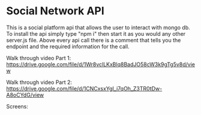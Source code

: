 
# Social Network API 

This is a social platform api that allows the user to interact with mongo db. To install the api simply type "npm i" then start it as you would any other server.js file. Above every api call there is a comment that tells you the endpoint and the required information for the call.

Walk through video Part 1: https://drive.google.com/file/d/1Wr8vclLKxBlq8BadJO58cW3k9gTg5v8d/view

Walk through video Part 2: https://drive.google.com/file/d/1CNCxsxYgI_i7qOh_Z3TR0tDw-A8oCYdG/view

Screens:

